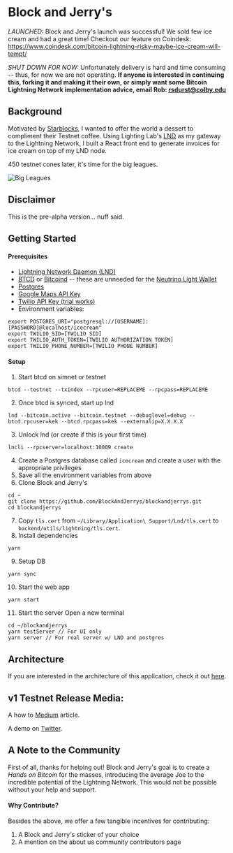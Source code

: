 # Block and Jerry's

*LAUNCHED:* Block and Jerry's launch was successful! We sold few ice cream and had a great time! Checkout our feature on Coindesk: https://www.coindesk.com/bitcoin-lightning-risky-maybe-ice-cream-will-tempt/

*SHUT DOWN FOR NOW:* Unfortunately delivery is hard and time consuming -- thus, for now we are not operating. **If anyone is interested in continuing this, forking it and making it their own, or simply want some Bitcoin Lightning Network implementation advice, email Rob: rsdurst@colby.edu**

## Background
Motivated by [Starblocks](https://starblocks.acinq.co/#/), I wanted to offer the world a dessert to compliment their Testnet coffee. Using Lighting Lab's [LND](https://github.com/lightningnetwork/lnd) as my gateway to the Lightning Network, I built a React front end to generate invoices for ice cream on top of my LND node.

450 testnet cones later, it's time for the big leagues.

![Big Leagues](https://media.giphy.com/media/3oAt20WaK4ZpWdD63m/giphy.gif)

## Disclaimer
This is the pre-alpha version... nuff said.

## Getting Started

#### Prerequisites
* [Lightning Network Daemon (LND)](https://github.com/lightningnetwork/lnd)
* [BTCD](https://github.com/roasbeef/btcd) or [Bitcoind](https://github.com/bitcoin/bitcoin) -- these are unneeded for the [Neutrino Light Wallet](https://github.com/bitcoin/bips/blob/master/bip-0157.mediawiki)
* [Postgres](https://www.postgresql.org/download/)
* [Google Maps API Key](https://developers.google.com/maps/)
* [Twilio API Key (trial works)](https://www.twilio.com/try-twilio)
* Environment variables:
```
export POSTGRES_URI="postgresql://[USERNAME]:[PASSWORD]@localhost/icecream"
export TWILIO_SID=[TWILIO SID]
export TWILIO_AUTH_TOKEN=[TWILIO AUTHORIZATION TOKEN]
export TWILIO_PHONE_NUMBER=[TWILIO PHONE NUMBER]
```

#### Setup
1. Start btcd on simnet or testnet
```
btcd --testnet --txindex --rpcuser=REPLACEME --rpcpass=REPLACEME
```
2. Once btcd is synced, start up lnd
```
lnd --bitcoin.active --bitcoin.testnet --debuglevel=debug --btcd.rpcuser=kek --btcd.rpcpass=kek --externalip=X.X.X.X
```
3. Unlock lnd (or create if this is your first time)
```
lncli --rpcserver=localhost:10009 create
```
4. Create a Postgres database called `icecream` and create a user with the appropriate privileges
5. Save all the environment variables from above
6. Clone Block and Jerry's
```
cd ~
git clone https://github.com/BlockAndJerrys/blockandjerrys.git
cd blockandjerrys
```
7. Copy `tls.cert` from `~/Library/Application\ Support/Lnd/tls.cert` to `backend/utils/lightning/tls.cert`.
8. Install dependencies
```
yarn
```
9. Setup DB
```
yarn sync
```
10. Start the web app
```
yarn start
```
11. Start the server
Open a new terminal
```
cd ~/blockandjerrys
yarn testServer // For UI only
yarn server // For real server w/ LND and postgres
```

## Architecture
If you are interested in the architecture of this application, check it out [here](https://github.com/BlockAndJerrys/blockandjerrys/blob/master/ARCHITECTURE.md).

## v1 Testnet Release Media:
A how to [Medium](https://medium.com/@robdurst/so-you-want-to-buy-ice-cream-on-the-bitcoin-testnet-block-and-jerrys-eb66c8d1296e) article.

A demo on [Twitter](https://twitter.com/g_durst/status/960696142445998080).

## A Note to the Community
First of all, thanks for helping out! Block and Jerry's goal is to create a *Hands on Bitcoin* for the masses, introducing the average Joe to the incredible potential of the Lightning Network. This would not be possible without your help and support. 

#### Why Contribute?
Besides the above, we offer a few tangible incentives for contributing:
1. A Block and Jerry's sticker of your choice
2. A mention on the about us community contributors page
